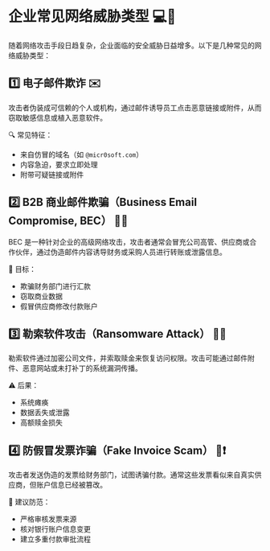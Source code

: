 # 企业常见网络威胁类型 💻🔐

随着网络攻击手段日趋复杂，企业面临的安全威胁日益增多。以下是几种常见的网络威胁类型：

## 1️⃣ 电子邮件欺诈 ✉️

攻击者伪装成可信赖的个人或机构，通过邮件诱导员工点击恶意链接或附件，从而窃取敏感信息或植入恶意软件。

🔍 常见特征：
- 来自仿冒的域名（如 `@micr0soft.com`）
- 内容急迫，要求立即处理
- 附带可疑链接或附件

## 2️⃣ B2B 商业邮件欺骗（Business Email Compromise, BEC） 🏢📩

BEC 是一种针对企业的高级网络攻击，攻击者通常会冒充公司高管、供应商或合作伙伴，通过伪造邮件内容诱导财务或采购人员进行转账或泄露信息。

🎯 目标：
- 欺骗财务部门进行汇款
- 窃取商业数据
- 假冒供应商修改付款账户

## 3️⃣ 勒索软件攻击（Ransomware Attack） 🧨💾

勒索软件通过加密公司文件，并索取赎金来恢复访问权限。攻击可能通过邮件附件、恶意网站或未打补丁的系统漏洞传播。

⚠️ 后果：
- 系统瘫痪
- 数据丢失或泄露
- 高额赎金损失

## 4️⃣ 防假冒发票诈骗（Fake Invoice Scam） 🧾❗

攻击者发送伪造的发票给财务部门，试图诱骗付款。通常这些发票看似来自真实供应商，但账户信息已经被篡改。

🧠 建议防范：
- 严格审核发票来源
- 核对银行账户信息变更
- 建立多重付款审批流程
